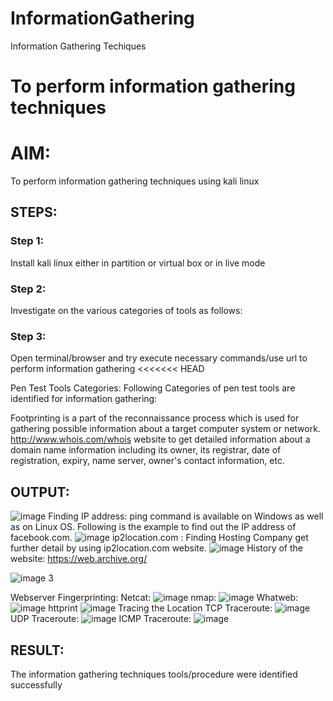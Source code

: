 # InformationGathering
Information Gathering Techiques

# To perform information gathering techniques

# AIM:

To perform information gathering techniques using kali linux 

## STEPS:

### Step 1:

Install kali linux either in partition or virtual box or in live mode

### Step 2:

Investigate on the various categories of tools as follows:


### Step 3:
Open terminal/browser and try execute necessary commands/use url to perform information gathering
<<<<<<< HEAD

Pen Test Tools Categories:
Following Categories of pen test tools are identified for information gathering:

Footprinting is a part of the reconnaissance process which is used for gathering possible information about a target computer system or network. http://www.whois.com/whois website to get detailed information about a domain name information including its owner, its registrar, date of registration, expiry, name server, owner's contact information, etc.




## OUTPUT:
![image](https://github.com/1808charitha/InformationGathering/assets/132996838/d83731c8-9907-48f3-9b28-7acdfef69599)
Finding IP address:
ping command is available on Windows as well as on Linux OS. Following is the example to find out the IP address of facebook.com.
![image](https://github.com/1808charitha/InformationGathering/assets/132996838/cce78e4c-2943-4ecd-bbd4-ad97dc17f074)
ip2location.com :
Finding Hosting Company get further detail by using ip2location.com website.
![image](https://github.com/1808charitha/InformationGathering/assets/132996838/ecd1dbfc-ddcb-42b7-8283-6b4030621d49)
History of the website:
https://web.archive.org/

![
![image](https://github.com/1808charitha/InformationGathering/assets/132996838/a048fd76-51f1-42e9-a399-401532f00d8b)
3](/im/webarcive.png)

Webserver Fingerprinting:
Netcat:
![image](https://github.com/1808charitha/InformationGathering/assets/132996838/b7d59f80-dd40-45c4-bffd-0c7a81b7a4b9)
nmap:
![image](https://github.com/1808charitha/InformationGathering/assets/132996838/29020f8e-f86c-4d05-a737-6bd9ba57bdda)
Whatweb:
![image](https://github.com/1808charitha/InformationGathering/assets/132996838/cc17c7ba-e907-4eb3-a0de-b7b10092be6a)
httprint
![image](https://github.com/1808charitha/InformationGathering/assets/132996838/0a72964b-838b-4d9a-9ac7-356f4230c3da)
Tracing the Location
TCP Traceroute:
![image](https://github.com/1808charitha/InformationGathering/assets/132996838/0e6b6088-a8d4-413c-a230-db2cdbecdad6)
UDP Traceroute:
![image](https://github.com/1808charitha/InformationGathering/assets/132996838/c2e13152-fc2e-41cb-b168-7339150656e7)
ICMP Traceroute:
![image](https://github.com/1808charitha/InformationGathering/assets/132996838/bee1b643-e2d3-45df-9d3c-8d5e4fe9ec44)













## RESULT:
The information gathering techniques tools/procedure were  identified successfully
